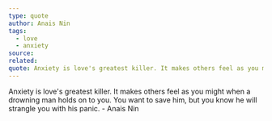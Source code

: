 ```yaml
---
type: quote
author: Anais Nin
tags:
  - love
  - anxiety
source: 
related: 
quote: Anxiety is love's greatest killer. It makes others feel as you might when a drowning man holds on to you. You want to save him, but you know he will strangle you with his panic.
---
```

Anxiety is love's greatest killer. It makes others feel as you might when a drowning man holds on to you. You want to save him, but you know he will strangle you with his panic. - Anais Nin

